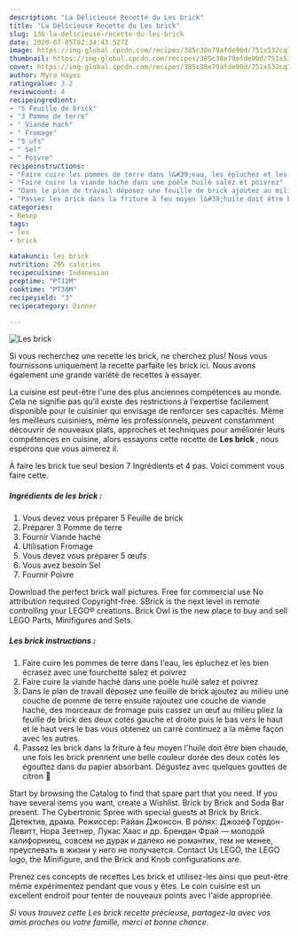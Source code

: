 ```yaml
---
description: "La Délicieuse Recette du Les brick"
title: "La Délicieuse Recette du Les brick"
slug: 136-la-delicieuse-recette-du-les-brick
date: 2020-07-05T02:34:43.527Z
image: https://img-global.cpcdn.com/recipes/385c38e79afde90d/751x532cq70/les-brick-photo-principale-de-la-recette.jpg
thumbnail: https://img-global.cpcdn.com/recipes/385c38e79afde90d/751x532cq70/les-brick-photo-principale-de-la-recette.jpg
cover: https://img-global.cpcdn.com/recipes/385c38e79afde90d/751x532cq70/les-brick-photo-principale-de-la-recette.jpg
author: Myra Hayes
ratingvalue: 3.2
reviewcount: 4
recipeingredient:
- "5 Feuille de brick"
- "3 Pomme de terre"
- " Viande hach"
- " Fromage"
- "5 ufs"
- " Sel"
- " Poivre"
recipeinstructions:
- "Faire cuire les pommes de terre dans l&#39;eau, les épluchez et les bien écrasez avec une fourchette salez et poivrez"
- "Faire cuire la viande haché dans une poêle huilé salez et poivrez"
- "Dans le plan de travail déposez une feuille de brick ajoutez au milieu une couche de pomme de terre ensuite rajoutez une couche de viande haché, des morceaux de fromage puis cassez un œuf au milieu pliez la feuille de brick des deux cotés gauche et droite puis le bas vers le haut et le haut vers le bas vous obtenez un carré continuez a la même façon avec les autres."
- "Passez les brick dans la friture à feu moyen l&#39;huile doit être bien chaude, une fois les brick prennent une belle couleur dorée des deux cotés les égouttez dans du papier absorbant. Dégustez avec quelques gouttes de citron 🍋"
categories:
- Resep
tags:
- les
- brick

katakunci: les brick 
nutrition: 295 calories
recipecuisine: Indonesian
preptime: "PT12M"
cooktime: "PT38M"
recipeyield: "3"
recipecategory: Dinner

---
```



![Les brick](https://img-global.cpcdn.com/recipes/385c38e79afde90d/751x532cq70/les-brick-photo-principale-de-la-recette.jpg)

Si vous recherchez une recette les brick, ne cherchez plus! Nous vous fournissons uniquement la recette parfaite les brick ici. Nous avons également une grande variété de recettes à essayer.

La cuisine est peut-être l'une des plus anciennes compétences au monde. Cela ne signifie pas qu'il existe des restrictions à l'expertise facilement disponible pour le cuisinier qui envisage de renforcer ses capacités. Même les meilleurs cuisiniers, même les professionnels, peuvent constamment découvrir de nouveaux plats, approches et techniques pour améliorer leurs compétences en cuisine, alors essayons cette recette de <strong> Les brick </strong>, nous espérons que vous aimerez il.

<!--inarticleads1-->

À faire les brick tue seul besion 7 Ingrédients et 4 pas. Voici comment vous faire cette.

##### Ingrédients de les brick :

1. Vous devez vous préparer 5 Feuille de brick
1. Préparer 3 Pomme de terre
1. Fournir  Viande haché
1. Utilisation  Fromage
1. Vous devez vous préparer 5 œufs
1. Vous avez besoin  Sel
1. Fournir  Poivre


Download the perfect brick wall pictures. Free for commercial use No attribution required Copyright-free. SBrick is the next level in remote controlling your LEGO® creations. Brick Owl is the new place to buy and sell LEGO Parts, Minifigures and Sets. 

<!--inarticleads2-->

##### Les brick instructions :

1. Faire cuire les pommes de terre dans l&#39;eau, les épluchez et les bien écrasez avec une fourchette salez et poivrez
1. Faire cuire la viande haché dans une poêle huilé salez et poivrez
1. Dans le plan de travail déposez une feuille de brick ajoutez au milieu une couche de pomme de terre ensuite rajoutez une couche de viande haché, des morceaux de fromage puis cassez un œuf au milieu pliez la feuille de brick des deux cotés gauche et droite puis le bas vers le haut et le haut vers le bas vous obtenez un carré continuez a la même façon avec les autres.
1. Passez les brick dans la friture à feu moyen l&#39;huile doit être bien chaude, une fois les brick prennent une belle couleur dorée des deux cotés les égouttez dans du papier absorbant. Dégustez avec quelques gouttes de citron 🍋


Start by browsing the Catalog to find that spare part that you need. If you have several items you want, create a Wishlist. Brick by Brick and Soda Bar present. The Cybertronic Spree with special guests at Brick by Brick. Детектив, драма. Режиссер: Райан Джонсон. В ролях: Джозеф Гордон-Левитт, Нора Зеетнер, Лукас Хаас и др. Брендан Фрай — молодой калифорниец, совсем не дурак и далеко не романтик, тем не менее, преуспевать в жизни у него не получается. Contact Us LEGO, the LEGO logo, the Minifigure, and the Brick and Knob configurations are. 

<!--inarticleads1-->

<p>
Prenez ces concepts de recettes Les brick et utilisez-les ainsi que peut-être même expérimentez pendant que vous y êtes. Le coin cuisine est un excellent endroit pour tenter de nouveaux points avec l'aide appropriée.
</p>

<p>
<i>Si vous trouvez cette Les brick recette précieuse, partagez-la avec vos amis proches ou votre famille, merci et bonne chance.</i>
</p>
